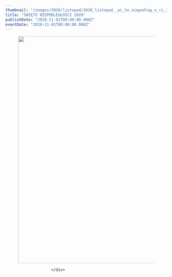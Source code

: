 ```yaml
---
thumbnail: "/images/2020/listopad/2020_listopad__wi_to_niepodleg_o_ci_2020_2020_11__wi_to_niepodleg_o_ci_2020_11-LISTOPADA-2020-1085x1536-1.jpg"
title: "ŚWIĘTO NIEPODLEGŁOŚCI 2020"
publishDate: "2020-11-01T00:00:00.000Z"
eventDate: "2020-11-01T00:00:00.000Z"
---
```


<div class="entry-content">
							
							
<figure class="wp-block-image size-large"><img fetchpriority="high" decoding="async" width="500" height="708" src="/images/2020/listopad/2020_listopad__wi_to_niepodleg_o_ci_2020_2020_11__wi_to_niepodleg_o_ci_2020_11-LISTOPADA-2020-1085x1536-1.jpg" alt="" class="wp-image-7712" srcset="/images/2020/listopad/2020_listopad__wi_to_niepodleg_o_ci_2020_2020_11__wi_to_niepodleg_o_ci_2020_11-LISTOPADA-2020-1085x1536-1.jpg 500w, /images/2020/listopad/11-LISTOPADA-2020-1085x1536-1-212x300.jpg 212w" sizes="(max-width: 500px) 100vw, 500px"></figure>
						
						</div>
